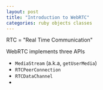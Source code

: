 ```yaml
---
layout: post
title: "Introduction to WebRTC"
categories: ruby objects classes
---
```


RTC = "Real Time Communication"

WebRTC implements three APIs

* `MediaStream` (a.k.a, `getUserMedia`)
* `RTCPeerConnection`
* `RTCDataChannel`
*
